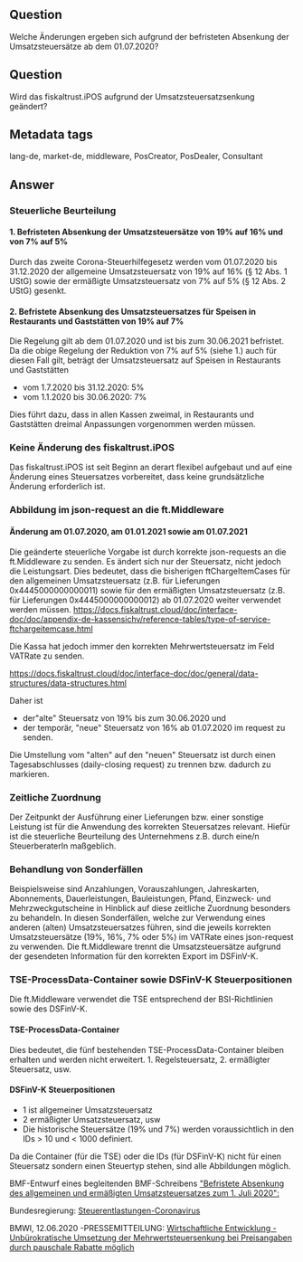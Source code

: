 ## Question
Welche Änderungen ergeben sich aufgrund der befristeten Absenkung der Umsatzsteuersätze ab dem 01.07.2020?

## Question
Wird das fiskaltrust.iPOS aufgrund der Umsatzsteuersatzsenkung geändert?

## Metadata tags
lang-de, market-de, middleware, PosCreator, PosDealer, Consultant

## Answer

### Steuerliche Beurteilung

#### 1. Befristeten Absenkung der Umsatzsteuersätze von 19% auf 16% und von 7% auf 5%
Durch das zweite Corona-Steuerhilfegesetz werden vom 01.07.2020 bis 31.12.2020 der allgemeine Umsatzsteuersatz von 19% auf 16% (§ 12 Abs. 1 UStG) sowie der
ermäßigte Umsatzsteuersatz von 7% auf 5% (§ 12 Abs. 2 UStG) gesenkt.

#### 2. Befristete Absenkung des Umsatzsteuersatzes für Speisen in Restaurants und Gaststätten von 19% auf 7%
Die Regelung gilt ab dem 01.07.2020 und ist bis zum 30.06.2021 befristet.
Da die obige Regelung der Reduktion von 7% auf 5% (siehe 1.) auch für diesen Fall gilt, beträgt der Umsatzsteuersatz auf Speisen in Restaurants und Gaststätten 
- vom 1.7.2020 bis 31.12.2020: 5%
- vom 1.1.2020 bis 30.06.2020: 7%

Dies führt dazu, dass in allen Kassen zweimal, in Restaurants und Gaststätten dreimal Anpassungen vorgenommen werden müssen.

### Keine Änderung des fiskaltrust.iPOS
Das fiskaltrust.iPOS ist seit Beginn an derart flexibel aufgebaut und auf eine Änderung eines Steuersatzes vorbereitet, dass keine grundsätzliche Änderung erforderlich ist.

### Abbildung im json-request an die ft.Middleware
#### Änderung am 01.07.2020, am 01.01.2021 sowie am 01.07.2021
Die geänderte steuerliche Vorgabe ist durch korrekte json-requests an die ft.Middleware zu senden. Es ändert sich nur der Steuersatz, nicht jedoch die Leistungsart.
Dies bedeutet, dass die bisherigen ftChargeItemCases für den allgemeinen Umsatzsteuersatz (z.B. für Lieferungen 0x4445000000000011) 
sowie für den ermäßigten Umsatzsteuersatz (z.B. für Lieferungen 0x4445000000000012) ab 01.07.2020 weiter verwendet werden müssen.
https://docs.fiskaltrust.cloud/doc/interface-doc/doc/appendix-de-kassensichv/reference-tables/type-of-service-ftchargeitemcase.html

Die Kassa hat jedoch immer den korrekten Mehrwertsteuersatz im Feld VATRate zu senden. 

https://docs.fiskaltrust.cloud/doc/interface-doc/doc/general/data-structures/data-structures.html 
 
Daher ist 
- der"alte" Steuersatz von 19% bis zum 30.06.2020 und 
- der temporär, "neue" Steuersatz von 16% ab 01.07.2020 
im request zu senden.

Die Umstellung vom "alten" auf den "neuen" Steuersatz ist durch einen Tagesabschlusses (daily-closing request) zu trennen bzw. dadurch zu markieren.

### Zeitliche Zuordnung
Der Zeitpunkt der Ausführung einer Lieferungen bzw. einer sonstige Leistung ist für die Anwendung des korrekten Steuersatzes relevant.
Hiefür ist die steuerliche Beurteilung des Unternehmens z.B. durch eine/n SteuerberaterIn maßgeblich.

### Behandlung von Sonderfällen
Beispielsweise sind Anzahlungen, Vorauszahlungen, Jahreskarten, Abonnements, Dauerleistungen, Bauleistungen, Pfand, Einzweck- und Mehrzweckgutscheine in Hinblick auf diese zeitliche Zuordnung besonders zu behandeln.
In diesen Sonderfällen, welche zur Verwendung eines anderen (alten) Umsatzsteuersatzes führen, sind die jeweils korrekten Umsatzsteuersätze (19%, 16%, 7% oder 5%) im VATRate eines json-request zu verwenden.
Die ft.Middleware trennt die Umsatzsteuersätze aufgrund der gesendeten Information für den korrekten Export im DSFinV-K.

### TSE-ProcessData-Container sowie DSFinV-K Steuerpositionen
Die ft.Middleware verwendet die TSE entsprechend der BSI-Richtlinien sowie des DSFinV-K.
#### TSE-ProcessData-Container
Dies bedeutet, die fünf bestehenden TSE-ProcessData-Container bleiben erhalten und werden nicht erweitert. 1. Regelsteuersatz, 2. ermäßigter Steuersatz, usw.
#### DSFinV-K Steuerpositionen
- 1 ist allgemeiner Umsatzsteuersatz
- 2 ermäßigter Umsatzsteuersatz, usw
- Die historische Steuersätze (19% und 7%) werden voraussichtlich in den IDs > 10 und < 1000 definiert.

Da die Container (für die TSE) oder die IDs (für DSFinV-K) nicht für einen Steuersatz sondern einen Steuertyp stehen, sind alle Abbildungen möglich.

BMF-Entwurf eines begleitenden BMF-Schreibens ["Befristete Absenkung des allgemeinen und ermäßigten Umsatzsteuersatzes zum 1. Juli
2020":](https://www.bundesfinanzministerium.de/Content/DE/Downloads/BMF_Schreiben/Steuerarten/Umsatzsteuer/2020-06-12-befristete-Senkung-umsatzsteuer-juli-2020.html)

Bundesregierung: [Steuerentlastungen-Coronavirus](https://www.bundesregierung.de/breg-de/themen/coronavirus/steuerentlastungen-coronavirus-1750826)

BMWI, 12.06.2020 -PRESSEMITTEILUNG: [Wirtschaftliche Entwicklung - Unbürokratische Umsetzung der Mehrwertsteuersenkung bei Preisangaben durch pauschale Rabatte möglich](https://www.bmwi.de/Redaktion/DE/Pressemitteilungen/2020/20200612-unbuerokratische-umsetzung-der-mehrwertsteuersenkung-bei-preisangaben-durch-pauschale-rabatte-moeglich.html)